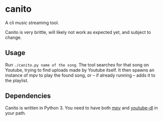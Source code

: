 # canito

A cli music streaming tool.

Canito is very brittle, will likely not work as expected yet, and subject to change.

## Usage

Run `./canito.py name of the song`.
The tool searches for that song on Youtube, trying to find uploads made by Youtube itself.
It then spawns an instance of mpv to play the found song, or – if already running – adds it to the playlist.

## Dependencies

Canito is written in Python 3.
You need to have both [mpv](https://mpv.io) and [youtube-dl](https://rg3.github.io/youtube-dl/) in your path.